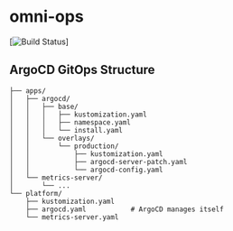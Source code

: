 # omni-ops

[![Build Status](https://cd.apps.lab.mxe11.nl/api/badge?name=argocd&revision=true&showAppName=true)]


## ArgoCD GitOps Structure

```
├── apps/
│   ├── argocd/
│   │   ├── base/
│   │   │   ├── kustomization.yaml
│   │   │   ├── namespace.yaml
│   │   │   └── install.yaml
│   │   └── overlays/
│   │       └── production/
│   │           ├── kustomization.yaml
│   │           ├── argocd-server-patch.yaml
│   │           └── argocd-config.yaml
│   └── metrics-server/
│       └── ...
└── platform/
    ├── kustomization.yaml
    ├── argocd.yaml           # ArgoCD manages itself
    └── metrics-server.yaml
```
